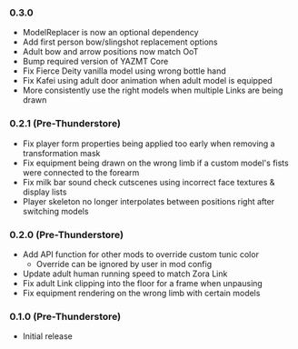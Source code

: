 ### 0.3.0
* ModelReplacer is now an optional dependency
* Add first person bow/slingshot replacement options
* Adult bow and arrow positions now match OoT
* Bump required version of YAZMT Core
* Fix Fierce Deity vanilla model using wrong bottle hand
* Fix Kafei using adult door animation when adult model is equipped
* More consistently use the right models when multiple Links are being drawn

### 0.2.1 (Pre-Thunderstore)
* Fix player form properties being applied too early when removing a transformation mask
* Fix equipment being drawn on the wrong limb if a custom model's fists were connected to the forearm
* Fix milk bar sound check cutscenes using incorrect face textures & display lists
* Player skeleton no longer interpolates between positions right after switching models

### 0.2.0 (Pre-Thunderstore)
* Add API function for other mods to override custom tunic color
  * Override can be ignored by user in mod config
* Update adult human running speed to match Zora Link
* Fix adult Link clipping into the floor for a frame when unpausing
* Fix equipment rendering on the wrong limb with certain models

### 0.1.0 (Pre-Thunderstore)
* Initial release
